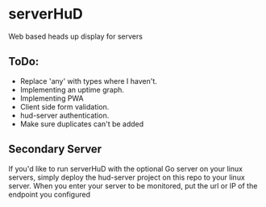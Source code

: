 # serverHuD
Web based heads up display for servers

## ToDo:

- Replace 'any' with types where I haven't.
- Implementing an uptime graph.
- Implementing PWA
- Client side form validation.
- hud-server authentication.
- Make sure duplicates can't be added

## Secondary Server

If you'd like to run serverHuD with the optional Go server on your linux servers,
simply deploy the hud-server project on this repo to your linux server. When you
enter your server to be monitored, put the url or IP of the endpoint you configured

